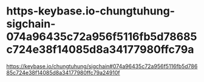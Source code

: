 # https-keybase.io-chungtuhung-sigchain-074a96435c72a956f5116fb5d78685c724e38f14085d8a34177980ffc79a
https://keybase.io/chungtuhung/sigchain#074a96435c72a956f5116fb5d78685c724e38f14085d8a34177980ffc79a24910f

